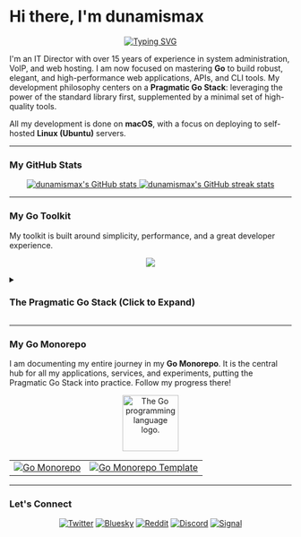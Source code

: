 # Hi there, I'm dunamismax

<p align="center">
  <a href="https://github.com/dunamismax">
    <img src="https://readme-typing-svg.herokuapp.com?font=Fira+Code&size=24&pause=1000&color=00ADD8&center=true&vCenter=true&width=800&lines=IT+Director.+%7C+Golang+Developer.;Building+with+The+Pragmatic+Go+Stack.;Standard+Library+First.+Minimal+Dependencies." alt="Typing SVG" />
  </a>
</p>

I'm an IT Director with over 15 years of experience in system administration, VoIP, and web hosting. I am now focused on mastering **Go** to build robust, elegant, and high-performance web applications, APIs, and CLI tools. My development philosophy centers on a **Pragmatic Go Stack**: leveraging the power of the standard library first, supplemented by a minimal set of high-quality tools.

All my development is done on **macOS**, with a focus on deploying to self-hosted **Linux (Ubuntu)** servers.

---

### My GitHub Stats

<p align="center">
  <a href="https://github.com/dunamismax">
    <img src="https://github-readme-stats.vercel.app/api?username=dunamismax&show_icons=true&theme=dracula&include_all_commits=true&count_private=true" alt="dunamismax's GitHub stats" />
  </a>
  <a href="https://github.com/dunamismax">
    <img src="https://github-readme-streak-stats.herokuapp.com/?user=dunamismax&theme=dracula" alt="dunamismax's GitHub streak stats" />
  </a>
</p>

---

### My Go Toolkit

My toolkit is built around simplicity, performance, and a great developer experience.

<p align="center">
  <a href="https://skillicons.dev">
    <img src="https://skillicons.dev/icons?i=go,postgres,docker,htmx,git,github,vscode,linux,ubuntu,bash" />
  </a>
</p>

<details>
<summary><h3>The Pragmatic Go Stack (Click to Expand)</h3></summary>

This stack is designed for building self-contained, high-performance, and concurrent web applications. The architecture is centered around the Go standard library, supplemented by a minimal set of highly-regarded libraries to enhance productivity and security. This approach yields a robust, minimal-dependency application that is simple to deploy and maintain.

---

#### **Core Application & CLI**

- **Language:** [**Go**](https://go.dev/doc/) (v1.22+)
  - A statically typed, compiled language that serves as the application's foundation, known for its performance, native concurrency, and single-binary deployments.
- **Web Router:** [**`net/http`**](https://pkg.go.dev/net/http/)
  - The standard library's production-grade HTTP server and multiplexer (`http.ServeMux`), used to route incoming requests to the appropriate handler functions.
- **CLI Framework:** [**`flag`**](https://pkg.go.dev/flag/)
  - The standard library package for parsing command-line flags, used to configure the application's behavior at startup.
- **Database ORM:** [**GORM**](https://gorm.io/docs/)
  - A full-featured Object-Relational Mapper for Golang that provides a developer-friendly API for database interactions, simplifying common CRUD operations, queries, and schema management.
- **Database Access:** [**`database/sql`**](https://pkg.go.dev/database/sql/)
  - The standard library's generic SQL interface. It provides the underlying foundation upon which GORM and the database driver operate, ensuring stability and standardization.
- **Database Driver (PostgreSQL):** [**`lib/pq`**](https://pkg.go.dev/github.com/lib/pq)
  - A widely-used and stable PostgreSQL driver for Go. It implements the standard `database/sql` interface, enabling the application to communicate with a PostgreSQL database.
- **Database Migrations:** [**`golang-migrate/migrate`**](https://pkg.go.dev/github.com/golang-migrate/migrate/v4)
  - A dedicated tool that manages database schema changes using versioned SQL files, runnable as a CLI or a library for robust version control.

#### **Developer Experience & Tooling**

- **Package & Environment Management:** [**Go Modules & Toolchain**](https://go.dev/doc/tool/)
  - The native Go toolchain manages dependencies, builds, testing, and other development tasks, providing a unified and consistent experience.
- **Linter & Formatter:** [**`go fmt`**](https://pkg.go.dev/cmd/gofmt/) & [**`go vet`**](https://pkg.go.dev/cmd/vet/)
  - `go fmt` automatically formats code to the canonical Go style, and `go vet` is a static analyzer that reports suspicious code constructs to help find bugs.
- **Configuration:** [**Viper**](https://pkg.go.dev/github.com/spf13/viper)
  - A complete configuration solution handling various formats (JSON, TOML, YAML), environment variables, and remote config systems.
- **Live Reloading:** [**Air**](https://github.com/air-verse/air)
  - A live-reloading command-line utility for Go applications. Air monitors file changes in the project directory and automatically recompiles and restarts the application, streamlining the development feedback loop.

#### **Frontend & User Experience**

- **Client-Side Interactivity:** [**htmx**](https://htmx.org/docs/) (v2.0.0)
  - A compact JavaScript library that enables modern user experiences like AJAX requests and partial page updates directly within HTML attributes, eliminating the need for custom client-side JavaScript. The library is served as a static asset.
- **Templating:** [**`html/template`**](https://pkg.go.dev/html/template/)
  - The standard library's server-side HTML rendering engine. It provides fast, secure templating with context-aware escaping to automatically prevent Cross-Site Scripting (XSS) vulnerabilities.
- **Go/htmx Integration:** **Standard Handlers**
  - Integration is achieved using standard `http.HandlerFunc` implementations. These handlers process requests and write back either full HTML documents or partial template fragments to the `http.ResponseWriter`, seamlessly responding to htmx-driven interactions.
- **Forms & Validation:** **Manual Struct Population & Methods**
  - Form data is parsed from incoming requests using `r.ParseForm()`, and the values are used to manually populate data structs. Validation logic is implemented as explicit methods on these structs for clear and precise control.
- **Client-Side Validation:** [**HTML5 Validation**](https://developer.mozilla.org/en-US/docs/Learn/Forms/Form_validation#using_built-in_form_validation)
  - Built-in browser features provide instant client-side validation for a responsive user experience, acting as the first line of defense for data integrity.

#### **Authentication**

- **Core Authentication:** [**`golang.org/x/crypto/bcrypt`**](https://pkg.go.dev/golang.org/x/crypto/bcrypt) & [**`crypto`**](https://pkg.go.dev/crypto/) Packages
  - Password security is handled using the industry-standard `bcrypt` hashing algorithm, provided by the official Go crypto repository. For session management, JSON Web Tokens (JWTs) are constructed and verified using the standard library's `crypto/hmac` and `encoding/base64` packages.

#### **Deployment & Production**

- **Web Server / Reverse Proxy:** [**Caddy**](https://caddyserver.com/docs/) (v2)
  - A production-grade, open-source web server with automatic HTTPS. It serves as a reverse proxy, securely routing traffic to the compiled Go application binary.
- **Asset Management:** [**`embed`**](https://pkg.go.dev/embed/)
  - The standard library's `embed` package bundles static assets—including CSS, images, and the `htmx.js` library—directly into the Go binary at compile time. This creates a single, self-contained executable that is incredibly easy to deploy.

</details>

---

### My Go Monorepo

I am documenting my entire journey in my **Go Monorepo**. It is the central hub for all my applications, services, and experiments, putting the Pragmatic Go Stack into practice. Follow my progress there!

<p align="center">
  <img src="https://upload.wikimedia.org/wikipedia/commons/thumb/0/05/Go_Logo_Blue.svg/1920px-Go_Logo_Blue.svg.png" alt="The Go programming language logo." width="100"/>
</p>

<table align="center">
  <tr>
    <td align="center">
      <a href="https://github.com/dunamismax/go">
        <img src="https://github-readme-stats.vercel.app/api/pin/?username=dunamismax&repo=go&theme=dracula" alt="Go Monorepo" />
      </a>
    </td>
    <td align="center">
      <a href="https://github.com/dunamismax/go-monorepo-template">
        <img src="https://github-readme-stats.vercel.app/api/pin/?username=dunamismax&repo=go-monorepo-template&theme=dracula" alt="Go Monorepo Template" />
      </a>
    </td>
  </tr>
</table>

---

### Let's Connect

<p align="center">
  <a href="https://twitter.com/dunamismax" target="_blank"><img src="https://img.shields.io/badge/Twitter-%231DA1F2.svg?&style=for-the-badge&logo=twitter&logoColor=white" alt="Twitter"></a>
  <a href="https://bsky.app/profile/dunamismax.bsky.social" target="_blank"><img src="https://img.shields.io/badge/Bluesky-blue?style=for-the-badge&logo=bluesky&logoColor=white" alt="Bluesky"></a>
  <a href="https://reddit.com/user/dunamismax" target="_blank"><img src="https://img.shields.io/badge/Reddit-%23FF4500.svg?&style=for-the-badge&logo=reddit&logoColor=white" alt="Reddit"></a>
  <a href="https://discord.com/users/dunamismax" target="_blank"><img src="https://img.shields.io/badge/Discord-dunamismax-7289DA.svg?style=for-the-badge&logo=discord&logoColor=white" alt="Discord"></a>
  <a href="https://signal.me/#p/+dunamismax.66" target="_blank"><img src="https://img.shields.io/badge/Signal-dunamismax.66-3A76F0.svg?style=for-the-badge&logo=signal&logoColor=white" alt="Signal"></a>
</p>
